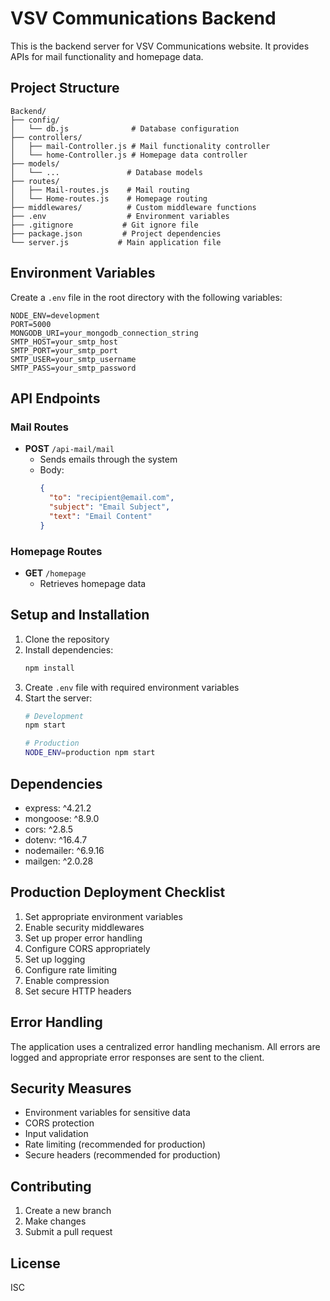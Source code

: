 # VSV Communications Backend

This is the backend server for VSV Communications website. It provides APIs for mail functionality and homepage data.

## Project Structure

```
Backend/
├── config/
│   └── db.js              # Database configuration
├── controllers/
│   ├── mail-Controller.js # Mail functionality controller
│   └── home-Controller.js # Homepage data controller
├── models/
│   └── ...               # Database models
├── routes/
│   ├── Mail-routes.js    # Mail routing
│   └── Home-routes.js    # Homepage routing
├── middlewares/          # Custom middleware functions
├── .env                  # Environment variables
├── .gitignore           # Git ignore file
├── package.json         # Project dependencies
└── server.js           # Main application file
```

## Environment Variables

Create a `.env` file in the root directory with the following variables:

```env
NODE_ENV=development
PORT=5000
MONGODB_URI=your_mongodb_connection_string
SMTP_HOST=your_smtp_host
SMTP_PORT=your_smtp_port
SMTP_USER=your_smtp_username
SMTP_PASS=your_smtp_password
```

## API Endpoints

### Mail Routes
- **POST** `/api-mail/mail`
  - Sends emails through the system
  - Body: 
    ```json
    {
      "to": "recipient@email.com",
      "subject": "Email Subject",
      "text": "Email Content"
    }
    ```

### Homepage Routes
- **GET** `/homepage`
  - Retrieves homepage data

## Setup and Installation

1. Clone the repository
2. Install dependencies:
   ```bash
   npm install
   ```
3. Create `.env` file with required environment variables
4. Start the server:
   ```bash
   # Development
   npm start
   
   # Production
   NODE_ENV=production npm start
   ```

## Dependencies

- express: ^4.21.2
- mongoose: ^8.9.0
- cors: ^2.8.5
- dotenv: ^16.4.7
- nodemailer: ^6.9.16
- mailgen: ^2.0.28

## Production Deployment Checklist

1. Set appropriate environment variables
2. Enable security middlewares
3. Set up proper error handling
4. Configure CORS appropriately
5. Set up logging
6. Configure rate limiting
7. Enable compression
8. Set secure HTTP headers

## Error Handling

The application uses a centralized error handling mechanism. All errors are logged and appropriate error responses are sent to the client.

## Security Measures

- Environment variables for sensitive data
- CORS protection
- Input validation
- Rate limiting (recommended for production)
- Secure headers (recommended for production)

## Contributing

1. Create a new branch
2. Make changes
3. Submit a pull request

## License

ISC
